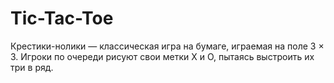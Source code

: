 # Tic-Tac-Toe

Крестики-нолики — классическая игра на бумаге, играемая на поле 3 × 3. Игроки по очереди рисуют свои метки X и O, пытаясь выстроить их три в ряд.

